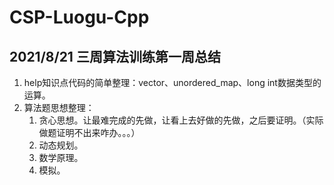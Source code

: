 # CSP-Luogu-Cpp
## 2021/8/21 三周算法训练第一周总结
1. help知识点代码的简单整理：vector、unordered_map、long int数据类型的运算。
2. 算法题思想整理：
   1. 贪心思想。让最难完成的先做，让看上去好做的先做，之后要证明。（实际做题证明不出来咋办。。。）
   2. 动态规划。
   3. 数学原理。
   4. 模拟。
   
